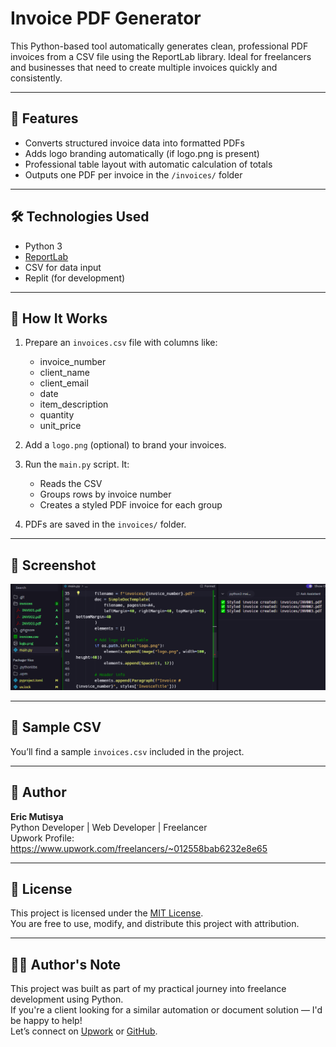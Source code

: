 # Invoice PDF Generator

This Python-based tool automatically generates clean, professional PDF invoices from a CSV file using the ReportLab library. Ideal for freelancers and businesses that need to create multiple invoices quickly and consistently.

---

## 📌 Features

- Converts structured invoice data into formatted PDFs
- Adds logo branding automatically (if logo.png is present)
- Professional table layout with automatic calculation of totals
- Outputs one PDF per invoice in the `/invoices/` folder

---

## 🛠️ Technologies Used

- Python 3
- [ReportLab](https://www.reportlab.com/)
- CSV for data input
- Replit (for development)

---

## 🚀 How It Works

1. Prepare an `invoices.csv` file with columns like:
   - invoice_number
   - client_name
   - client_email
   - date
   - item_description
   - quantity
   - unit_price

2. Add a `logo.png` (optional) to brand your invoices.

3. Run the `main.py` script. It:
   - Reads the CSV
   - Groups rows by invoice number
   - Creates a styled PDF invoice for each group

4. PDFs are saved in the `invoices/` folder.

---

## 📸 Screenshot

![Invoice Generator Screenshot](invoice-generator-screenshot.png)

---

## 📄 Sample CSV

You’ll find a sample `invoices.csv` included in the project.

---

## 🙌 Author

**Eric Mutisya**  
Python Developer | Web Developer | Freelancer  
Upwork Profile: https://www.upwork.com/freelancers/~012558bab6232e8e65

---

## 📄 License

This project is licensed under the [MIT License](LICENSE).  
You are free to use, modify, and distribute this project with attribution.

---

## 🙋‍♂️ Author's Note

This project was built as part of my practical journey into freelance development using Python.  
If you're a client looking for a similar automation or document solution — I'd be happy to help!  
Let’s connect on [Upwork](https://www.upwork.com/freelancers/~012558bab6232e8e65) or [GitHub](https://github.com/Ek-Coder-Tech).
